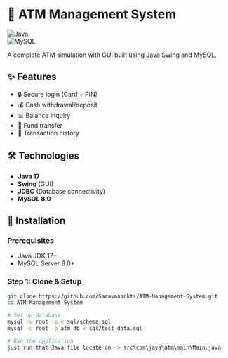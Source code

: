 ﻿# 🏦 ATM Management System

![Java](https://img.shields.io/badge/Java-17-blue)  
![MySQL](https://img.shields.io/badge/MySQL-8.0-orange)

A complete ATM simulation with GUI built using Java Swing and MySQL.

## ✨ Features
- 🔒 Secure login (Card + PIN)
- 💰 Cash withdrawal/deposit
- 📊 Balance inquiry
- 🔄 Fund transfer
- 📜 Transaction history

## 🛠 Technologies
- **Java 17**
- **Swing** (GUI)
- **JDBC** (Database connectivity)
- **MySQL 8.0**

## 🚀 Installation

### Prerequisites
- Java JDK 17+
- MySQL Server 8.0+

### Step 1: Clone & Setup
```bash
git clone https://github.com/Saravanankts/ATM-Management-System.git
cd ATM-Management-System

# Set up database
mysql -u root -p < sql/schema.sql
mysql -u root -p atm_db < sql/test_data.sql

# Run the application
just run that Java file locate on -> src\com\java\atm\main\Main.java